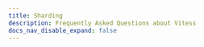 ```yaml
---
title: Sharding
description: Frequently Asked Questions about Vitess
docs_nav_disable_expand: false
---
```


